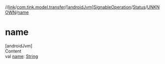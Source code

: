 //[link](../../../../index.md)/[com.tink.model.transfer](../../../index.md)/[[androidJvm]SignableOperation](../../index.md)/[Status](../index.md)/[UNKNOWN](index.md)/[name](name.md)



# name  
[androidJvm]  
Content  
val [name](name.md): [String](https://kotlinlang.org/api/latest/jvm/stdlib/kotlin/-string/index.html)  



